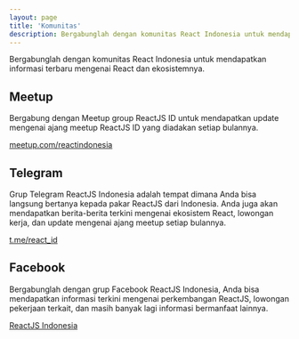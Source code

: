```yaml
---
layout: page
title: 'Komunitas'
description: Bergabunglah dengan komunitas React Indonesia untuk mendapatkan informasi terbaru mengenai React dan ekosistemnya.
---
```


Bergabunglah dengan komunitas React Indonesia untuk mendapatkan informasi terbaru mengenai React dan ekosistemnya.

## Meetup

Bergabung dengan Meetup group ReactJS ID untuk mendapatkan update mengenai ajang meetup ReactJS ID yang diadakan setiap bulannya.

[meetup.com/reactindonesia](https://www.meetup.com/reactindonesia/)

## Telegram

Grup Telegram ReactJS Indonesia adalah tempat dimana Anda bisa langsung bertanya kepada pakar ReactJS dari Indonesia. Anda juga akan mendapatkan berita-berita terkini mengenai ekosistem React, lowongan kerja, dan update mengenai ajang meetup setiap bulannya.

[t.me/react_id](https://t.me/react_id)

## Facebook

Bergabunglah dengan grup Facebook ReactJS Indonesia, Anda bisa mendapatkan informasi terkini mengenai perkembangan ReactJS, lowongan pekerjaan terkait, dan masih banyak lagi informasi bermanfaat lainnya.

[ReactJS Indonesia](https://www.facebook.com/groups/442974152553174/)
